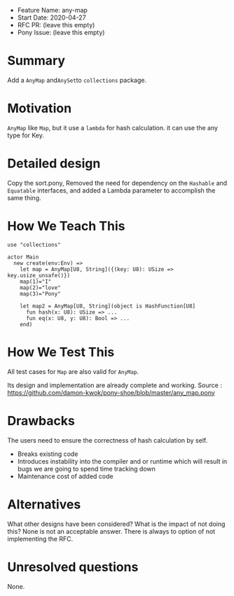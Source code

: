 - Feature Name: any-map
- Start Date: 2020-04-27
- RFC PR: (leave this empty)
- Pony Issue: (leave this empty)

# Summary

Add a `AnyMap` and`AnySet`to `collections` package.

# Motivation

`AnyMap` like `Map`, but it use a `lambda` for hash calculation. it can use the any type for Key.

# Detailed design

Copy the sort.pony, Removed the need for dependency on the `Hashable` and `Equatable` interfaces, and added a Lambda parameter to accomplish the same thing.

# How We Teach This

```pony
use "collections"

actor Main
  new create(env:Env) =>
    let map = AnyMap[U8, String]({(key: U8): USize => key.usize_unsafe()})
    map(1)="I"
    map(2)="love"
    map(3)="Pony"

    let map2 = AnyMap[U8, String](object is HashFunction[U8]
      fun hash(x: U8): USize => ...
      fun eq(x: U8, y: U8): Bool => ...
    end)
````

# How We Test This


All test cases for `Map` are also valid for `AnyMap`.

Its design and implementation are already complete and working.
Source : https://github.com/damon-kwok/pony-shoe/blob/master/any_map.pony

# Drawbacks

The users need to ensure the correctness of hash calculation by self.

* Breaks existing code
* Introduces instability into the compiler and or runtime which will result in bugs we are going to spend time tracking down
* Maintenance cost of added code

# Alternatives

What other designs have been considered? What is the impact of not doing this?
None is not an acceptable answer. There is always to option of not implementing the RFC.

# Unresolved questions

None.
